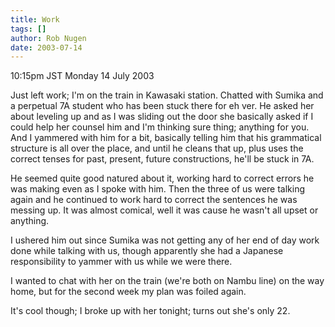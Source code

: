 ```yaml
---
title: Work
tags: []
author: Rob Nugen
date: 2003-07-14
---
```


<p class=date>10:15pm JST Monday 14 July 2003</p>

<p>Just left work; I'm on the train in Kawasaki station.  Chatted with
Sumika and a perpetual 7A student who has been stuck there for eh ver.
He asked her about leveling up and as I was sliding out the door she
basically asked if I could help her counsel him and I'm thinking sure
thing; anything for you.  And I yammered with him for a bit, basically
telling him that his grammatical structure is all over the place, and
until he cleans that up, plus uses the correct tenses for past,
present, future constructions, he'll be stuck in 7A.</p>

<p>He seemed quite good natured about it, working hard to correct
errors he was making even as I spoke with him.  Then the three of us
were talking again and he continued to work hard to correct the
sentences he was messing up.  It was almost comical, well it was cause
he wasn't all upset or anything.</p>

<p>I ushered him out since Sumika was not getting any of her end of
day work done while talking with us, though apparently she had a
Japanese responsibility to yammer with us while we were there.</p>

<p>I wanted to chat with her on the train (we're both on Nambu line)
on the way home, but for the second week my plan was foiled again.</p>

<p>It's cool though; I broke up with her tonight; turns out she's only
22.</p>
